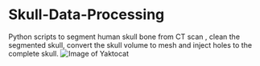 # Skull-Data-Processing
Python scripts to segment human skull bone from CT scan , clean the segmented skull, convert the skull volume to mesh and inject holes to the complete skull.
![Image of Yaktocat](https://octodex.github.com/images/yaktocat.png)

